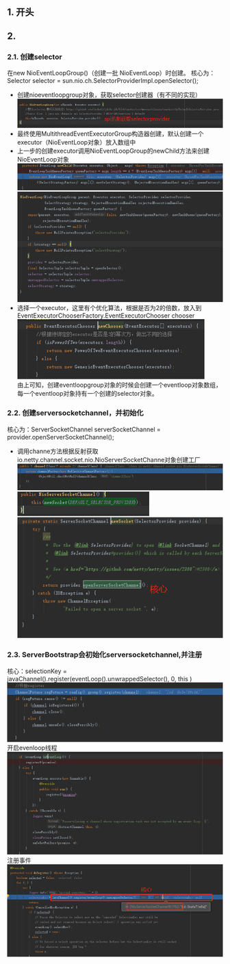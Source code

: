 ## 1. 开头  

## 2.   
### 2.1. 创建selector  
在new NioEventLoopGroup()（创建一批 NioEventLoop）时创建。
核心为：Selector selector = sun.nio.ch.SelectorProviderImpl.openSelector();
* 创建nioeventloopgroup对象，获取selector创建器（有不同的实现）  
  ![](图片1.png)  
* 最终使用MultithreadEventExecutorGroup构造器创建，默认创建一个executor（NioEventLoop对象）放入数组中
* 上一步的创建executor调用NioEventLoopGroup的newChild方法来创建NioEventLoop对象  
   ![](图片2.png)    
   ![](图片3.png)   
* 选择一个executor，这里有个优化算法，根据是否为2的倍数，放入到EventExecutorChooserFactory.EventExecutorChooser chooser     
  ![](图片4.png)  
 由上可知，创建eventloopgroup对象的时候会创建一个eventloop对象数组，每一个eventloop对象持有一个创建的selector对象。  


 ### 2.2. 创建serversocketchannel，并初始化  
 核心为：ServerSocketChannel serverSocketChannel = provider.openServerSocketChannel();  
 * 调用channe方法根据反射获取io.netty.channel.socket.nio.NioServerSocketChanne对象创建工厂  
      ![](图片5.png)  
      ![](图片6.png)    
      ![](图片7.png)    

### 2.3. ServerBootstrap会初始化serversocketchannel,并注册
核心：selectionKey = javaChannel().register(eventLoop().unwrappedSelector(), 0,  this )    
      ![](图片8.png)     
    开启evenloop线程  
      ![](图片9.png)     
      注册事件  
    ![](图片10.png)  
